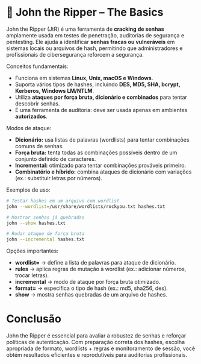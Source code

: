# 🧰 John the Ripper – The Basics

John the Ripper (JtR) é uma ferramenta de **cracking de senhas** amplamente usada em testes de penetração, auditorias de segurança e pentesting. Ele ajuda a identificar **senhas fracas ou vulneráveis** em sistemas locais ou arquivos de hash, permitindo que administradores e profissionais de cibersegurança reforcem a segurança.

Conceitos fundamentais:
- Funciona em sistemas **Linux, Unix, macOS e Windows**.  
- Suporta vários tipos de hashes, incluindo **DES, MD5, SHA, bcrypt, Kerberos, Windows LM/NTLM**.  
- Utiliza **ataques por força bruta, dicionário e combinados** para tentar descobrir senhas.  
- É uma ferramenta de auditoria: deve ser usada apenas em ambientes **autorizados**.

Modos de ataque:
- **Dicionário:** usa listas de palavras (wordlists) para tentar combinações comuns de senhas.  
- **Força bruta:** tenta todas as combinações possíveis dentro de um conjunto definido de caracteres.  
- **Incremental:** otimizado para tentar combinações prováveis primeiro.  
- **Combinatório e híbrido:** combina ataques de dicionário com variações (ex.: substituir letras por números).

Exemplos de uso:
```bash
# Testar hashes em um arquivo com wordlist
john --wordlist=/usr/share/wordlists/rockyou.txt hashes.txt

# Mostrar senhas já quebradas
john --show hashes.txt

# Rodar ataque de força bruta
john --incremental hashes.txt
```
Opções importantes:
- **wordlist=<arquivo>** → define a lista de palavras para ataque de dicionário.
- **rules** → aplica regras de mutação à wordlist (ex.: adicionar números, trocar letras).
- **incremental** → modo de ataque por força bruta otimizado.
- **format=<tipo>** → especifica o tipo de hash (ex.: md5, sha256, des).
- **show** → mostra senhas quebradas de um arquivo de hashes.

# Conclusão
John the Ripper é essencial para avaliar a robustez de senhas e reforçar políticas de autenticação. Com preparação correta dos hashes, escolha apropriada de formato, wordlists + regras e monitoramento de sessão, você obtém resultados eficientes e reprodutíveis para auditorias profissionais.

